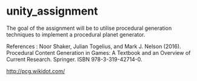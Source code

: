 # unity_assignment

The goal of the assignment will be to utilise procedural generation techniques to implement a procedural planet generator. 

References :
Noor Shaker, Julian Togelius, and Mark J. Nelson (2016). Procedural Content Generation in Games: A Textbook and an Overview of Current Research. Springer. ISBN 978-3-319-42714-0.

http://pcg.wikidot.com/
